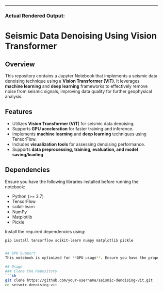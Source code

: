 
---

### **Actual Rendered Output:**

# Seismic Data Denoising Using Vision Transformer

## Overview
This repository contains a Jupyter Notebook that implements a seismic data denoising technique using a **Vision Transformer (ViT)**. It leverages **machine learning** and **deep learning** frameworks to effectively remove noise from seismic signals, improving data quality for further geophysical analysis.

## Features
- Utilizes **Vision Transformer (ViT)** for seismic data denoising.
- Supports **GPU acceleration** for faster training and inference.
- Implements **machine learning** and **deep learning** techniques using TensorFlow.
- Includes **visualization tools** for assessing denoising performance.
- Supports **data preprocessing, training, evaluation, and model saving/loading**.

## Dependencies
Ensure you have the following libraries installed before running the notebook:

- Python (>= 3.7)
- TensorFlow
- scikit-learn
- NumPy
- Matplotlib
- Pickle

Install the required dependencies using:

```sh
pip install tensorflow scikit-learn numpy matplotlib pickle


## GPU Support
This notebook is optimized for **GPU usage**. Ensure you have the proper **CUDA** and **cuDNN** versions installed along with TensorFlow to utilize **GPU acceleration**.

## Usage
### Clone the Repository
```sh
git clone https://github.com/your-username/seismic-denoising-vit.git
cd seismic-denoising-vit



